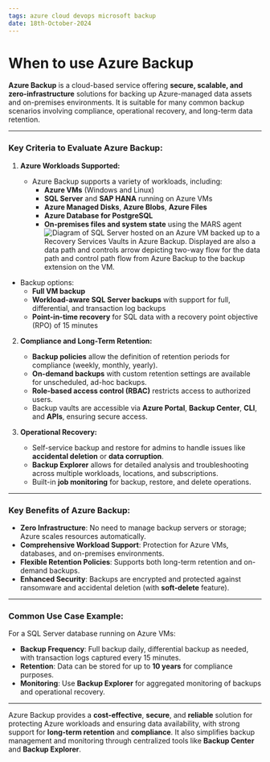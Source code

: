 ```yaml
---
tags: azure cloud devops microsoft backup
date: 18th-October-2024
---
```


# When to use Azure Backup

**Azure Backup** is a cloud-based service offering **secure, scalable, and zero-infrastructure** solutions for backing up Azure-managed data assets and on-premises environments. It is suitable for many common backup scenarios involving compliance, operational recovery, and long-term data retention.

---

### **Key Criteria to Evaluate Azure Backup:**

1. **Azure Workloads Supported:**
    
    - Azure Backup supports a variety of workloads, including:
        - **Azure VMs** (Windows and Linux)
        - **SQL Server** and **SAP HANA** running on Azure VMs
        - **Azure Managed Disks**, **Azure Blobs**, **Azure Files**
        - **Azure Database for PostgreSQL**
        - **On-premises files and system state** using the MARS agent
![Diagram of SQL Server hosted on an Azure VM backed up to a Recovery Services Vaults in Azure Backup. Displayed are also a data path and controls arrow depicting two-way flow for the data path and control path flow from Azure Backup to the backup extension on the VM.](https://learn.microsoft.com/en-us/training/modules/intro-to-azure-backup/media/azure-backup-sql-overview.png)

	
 - Backup options:
     - **Full VM backup**
     - **Workload-aware SQL Server backups** with support for full, differential, and transaction log backups
     - **Point-in-time recovery** for SQL data with a recovery point objective (RPO) of 15 minutes
2. **Compliance and Long-Term Retention:**
    
    - **Backup policies** allow the definition of retention periods for compliance (weekly, monthly, yearly).
    - **On-demand backups** with custom retention settings are available for unscheduled, ad-hoc backups.
    - **Role-based access control (RBAC)** restricts access to authorized users.
    - Backup vaults are accessible via **Azure Portal**, **Backup Center**, **CLI**, and **APIs**, ensuring secure access.
3. **Operational Recovery:**
    
    - Self-service backup and restore for admins to handle issues like **accidental deletion** or **data corruption**.
    - **Backup Explorer** allows for detailed analysis and troubleshooting across multiple workloads, locations, and subscriptions.
    - Built-in **job monitoring** for backup, restore, and delete operations.

---

### **Key Benefits of Azure Backup:**

- **Zero Infrastructure**: No need to manage backup servers or storage; Azure scales resources automatically.
- **Comprehensive Workload Support**: Protection for Azure VMs, databases, and on-premises environments.
- **Flexible Retention Policies**: Supports both long-term retention and on-demand backups.
- **Enhanced Security**: Backups are encrypted and protected against ransomware and accidental deletion (with **soft-delete** feature).

---

### **Common Use Case Example:**

For a SQL Server database running on Azure VMs:

- **Backup Frequency**: Full backup daily, differential backup as needed, with transaction logs captured every 15 minutes.
- **Retention**: Data can be stored for up to **10 years** for compliance purposes.
- **Monitoring**: Use **Backup Explorer** for aggregated monitoring of backups and operational recovery.

---

Azure Backup provides a **cost-effective**, **secure**, and **reliable** solution for protecting Azure workloads and ensuring data availability, with strong support for **long-term retention** and **compliance**. It also simplifies backup management and monitoring through centralized tools like **Backup Center** and **Backup Explorer**.